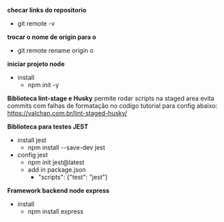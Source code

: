 **checar links do repositorio**
- git remote -v

**trocar o nome de origin para o**
- git remote rename origin o

**iniciar projeto node**
- install
  - npm init -y

**Biblioteca lint-stage e Husky**
permite rodar scripts na staged area
evita commits com falhas de formatação no codigo
tutorial para config abaixo:
https://valchan.com.br/lint-staged-husky/

**Biblioteca para testes JEST**
- install jest 
  - npm install --save-dev jest
- config jest
  - npm init jest@latest
  - add in package.json 
    - "scripts": {"test": "jest"}

**Framework backend node express**
- install
  - npm install express
